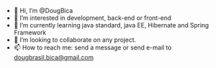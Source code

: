 - 👋 Hi, I’m @DougBica
- 👀 I’m interested in development, back-end or front-end 
- 🌱 I’m currently learning java standard, java EE, Hibernate and Spring Framework
- 💞️ I’m looking to collaborate on any project.
- 📫 How to reach me: send a message or send e-mail to dougbrasil.bica@gmail.com

